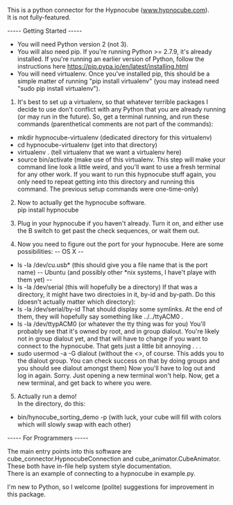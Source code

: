 This is a python connector for the Hypnocube (www.hypnocube.com).  
It is not fully-featured.  

----- Getting Started -----

*  You will need Python version 2 (not 3).  
*  You will also need pip.  If you're running Python >= 2.7.9, it's already installed.  If you're running an earlier version of Python, follow the instructions here https://pip.pypa.io/en/latest/installing.html
*  You will need virtualenv.  Once you've installed pip, this should be a simple matter of running "pip install virtualenv" (you may instead need "sudo pip install virtualenv").  

1.  It's best to set up a virtualenv, so that whatever terrible packages I decide to use don't conflict with any Python that you are already running (or may run in the future).  So, get a terminal running, and run these commands (parenthetical comments are not part of the commands):
*  mkdir hypnocube-virtualenv (dedicated directory for this virtualenv)
*  cd hypnocube-virtualenv (get into that directory)
*  virtualenv . (tell virtualenv that we want a virtualenv here)
*  source bin/activate (make use of this virtualenv.  This step will make your command line look a little weird, and you'll want to use a fresh terminal for any other work.  If you want to run this hypnocube stuff again, you only need to repeat getting into this directory and running this command.  The previous setup commands were one-time-only)

2.  Now to actually get the hypnocube software.  
pip install hypnocube

3.  Plug in your hypnocube if you haven't already.  Turn it on, and either use the B switch to get past the check sequences, or wait them out.  

4.  Now you need to figure out the port for your hypnocube.  Here are some possibilities:
-- OS X --
*  ls -la /dev/cu.usb* (this should give you a file name that is the port name)
-- Ubuntu (and possibly other *nix systems, I have't playe with them yet) --
*  ls -la /dev/serial (this will hopefully be a directory)
If that was a directory, it might have two directoies in it, by-id and by-path.  Do this (doesn't actually matter which directory):
*  ls -la /dev/serial/by-id
That should display some symlinks.  At the end of them, they will hopefully say something like ../../ttyACM0 .  
*  ls -la /dev/ttypACM0 (or whatever the tty thing was for you)
You'll probably see that it's owned by root, and in group dialout.  You're likely not in group dialout yet, and that will have to change if you want to connect to the hypnocube.  That gets just a little bit annoying . . . 
*  sudo usermod -a -G dialout <username> (without the <>, of course.  This adds you to the dialout group.  You can check success on that by doing groups <username> and you should see dialout amongst them)
Now you'll have to log out and log in again.  Sorry.  Just opening a new terminal won't help.  Now, get a new terminal, and get back to where you were.  

5.  Actually run a demo!  
In the directory, do this:
*  bin/hynocube_sorting_demo -p <portname> (with luck, your cube will fill with colors which will slowly swap with each other)



----- For Programmers -----

The main entry points into this software are cube_connector.HypnocubeConnection and cube_animator.CubeAnimator.  
These both have in-file help system style documentation.  
There is an example of connecting to a hypnocube in example.py.  

I'm new to Python, so I welcome (polite) suggestions for improvement in this package.  

